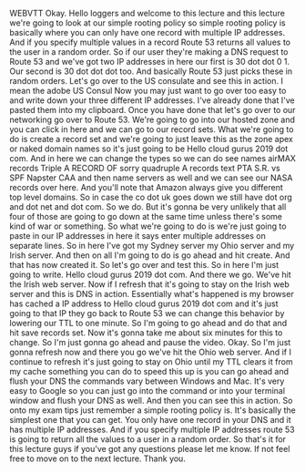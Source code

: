  
 WEBVTT 
 Okay. 
 Hello loggers and welcome to this lecture and this lecture we're going to look at our simple rooting 
 policy so simple rooting policy is basically where you can only have one record with multiple IP addresses. 
 And if you specify multiple values in a record Route 53 returns all values to the user in a random order. 
 So if our user they're making a DNS request to Route 53 and we've got two IP addresses in here our first 
 is 30 dot dot 0 1. 
 Our second is 30 dot dot dot too. 
 And basically Route 53 just picks these in random orders. 
 Let's go over to the US consulate and see this in action. 
 I mean the adobe US Consul Now you may just want to go over too easy to and write down your three different 
 IP addresses. 
 I've already done that I've pasted them into my clipboard. 
 Once you have done that let's go over to our networking go over to Route 53. 
 We're going to go into our hosted zone and you can click in here and we can go to our record sets. 
 What we're going to do is create a record set and we're going to just leave this as the zone apex or 
 naked domain names so it's just going to be Hello cloud gurus 2019 dot com. 
 And in here we can change the types so we can do see names airMAX records Triple A RECORD OF sorry quadruple 
 A records text PTA S.R. vs SPF Napster CAA and then name servers as well and we can see our NASA records 
 over here. 
 And you'll note that Amazon always give you different top level domains. 
 So in case the co dot uk goes down we still have dot org and dot net and dot com. 
 So we do. 
 But it's gonna be very unlikely that all four of those are going to go down at the same time unless 
 there's some kind of war or something. 
 So what we're going to do is we're just going to paste in our IP addresses in here it says enter multiple 
 addresses on separate lines. 
 So in here I've got my Sydney server my Ohio server and my Irish server. 
 And then on all I'm going to do is go ahead and hit create. 
 And that has now created it. 
 So let's go over and test this. 
 So in here I'm just going to write. 
 Hello cloud gurus 2019 dot com. 
 And there we go. 
 We've hit the Irish web server. 
 Now if I refresh that it's going to stay on the Irish web server and this is DNS in action. 
 Essentially what's happened is my browser has cached a IP address to Hello cloud gurus 2019 dot com 
 and it's just going to that IP they go back to Route 53 we can change this behavior by lowering our 
 TTL to one minute. 
 So I'm going to go ahead and do that and hit save records set. 
 Now it's gonna take me about six minutes for this to change. 
 So I'm just gonna go ahead and pause the video. 
 Okay. 
 So I'm just gonna refresh now and there you go we've hit the Ohio web server. 
 And if I continue to refresh it's just going to stay on Ohio until my TTL clears it from my cache something 
 you can do to speed this up is you can go ahead and flush your DNS the commands vary between Windows 
 and Mac. 
 It's very easy to Google so you can just go into the command or into your terminal window and flush 
 your DNS as well. 
 And then you can see this in action. 
 So onto my exam tips just remember a simple rooting policy is. 
 It's basically the simplest one that you can get. 
 You only have one record in your DNS and it has multiple IP addresses. 
 And if you specify multiple IP addresses route 53 is going to return all the values to a user in a random 
 order. 
 So that's it for this lecture guys if you've got any questions please let me know. 
 If not feel free to move on to the next lecture. 
 Thank you.